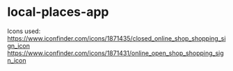 # local-places-app

Icons used:
https://www.iconfinder.com/icons/1871435/closed_online_shop_shopping_sign_icon
https://www.iconfinder.com/icons/1871431/online_open_shop_shopping_sign_icon
